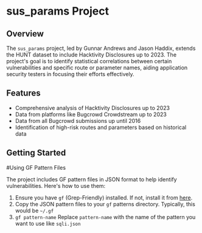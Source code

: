 # sus_params Project

## Overview
The `sus_params` project, led by Gunnar Andrews and Jason Haddix, extends the HUNT dataset to include Hacktivity Disclosures up to 2023. The project's goal is to identify statistical correlations between certain vulnerabilities and specific route or parameter names, aiding application security testers in focusing their efforts effectively.

## Features

- Comprehensive analysis of Hacktivity Disclosures up to 2023
- Data from platforms like Bugcrowd Crowdstream up to 2023
- Data from all Bugcrowd submissions up until 2016
- Identification of high-risk routes and parameters based on historical data

## Getting Started

#Using GF Pattern Files

The project includes GF pattern files in JSON format to help identify vulnerabilities. Here's how to use them:

1. Ensure you have `gf` (Grep-Friendly) installed. If not, install it from [here](https://github.com/tomnomnom/gf).
2. Copy the JSON pattern files to your `gf` patterns directory. Typically, this would be `~/.gf`
3. `gf pattern-name` Replace `pattern-name` with the name of the pattern you want to use like `sqli.json`


